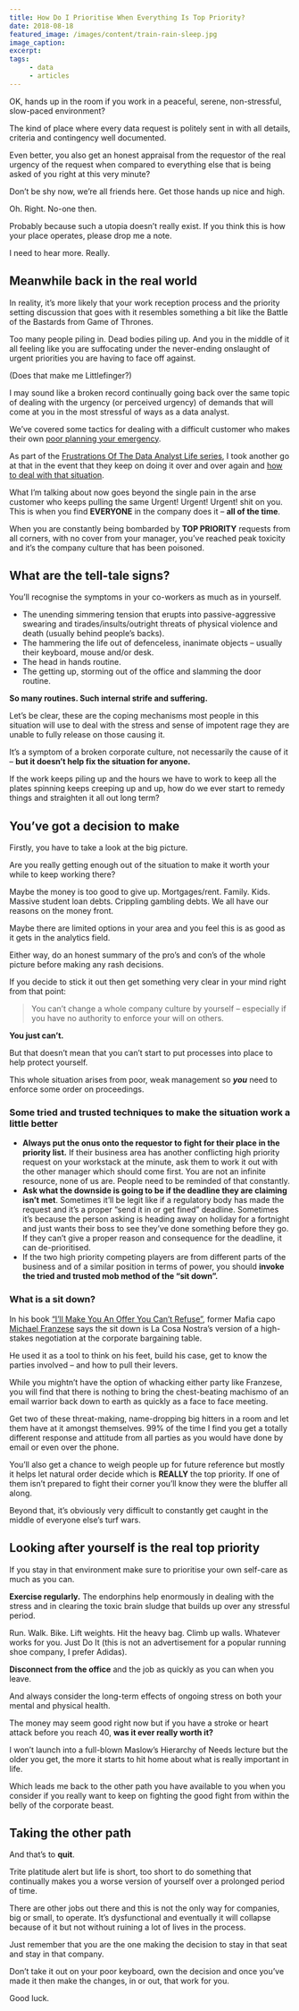 ```yaml
---
title: How Do I Prioritise When Everything Is Top Priority?
date: 2018-08-18
featured_image: /images/content/train-rain-sleep.jpg
image_caption: 
excerpt: 
tags: 
     - data
     - articles
---
```

OK, hands up in the room if you work in a peaceful, serene, non-stressful, slow-paced environment?

The kind of place where every data request is politely sent in with all details, criteria and contingency well documented.

Even better, you also get an honest appraisal from the requestor of the real urgency of the request when compared to everything else that is being asked of you right at this very minute?

Don’t be shy now, we’re all friends here. Get those hands up nice and high.

Oh. Right. No-one then.

Probably because such a utopia doesn’t really exist. If you think this is how your place operates, please drop me a note.

I need to hear more. Really.

## Meanwhile back in the real world

In reality, it’s more likely that your work reception process and the priority setting discussion that goes with it resembles something a bit like the Battle of the Bastards from Game of Thrones.

Too many people piling in. Dead bodies piling up. And you in the middle of it all feeling like you are suffocating under the never-ending onslaught of urgent priorities you are having to face off against.

(Does that make me Littlefinger?)

I may sound like a broken record continually going back over the same topic of dealing with the urgency (or perceived urgency) of demands that will come at you in the most stressful of ways as a data analyst.

We’ve covered some tactics for dealing with a difficult customer who makes their own [poor planning your emergency][1].

As part of the [Frustrations Of The Data Analyst Life series][2], I took another go at that in the event that they keep on doing it over and over again and [how to deal with that situation][3].

What I’m talking about now goes beyond the single pain in the arse customer who keeps pulling the same Urgent! Urgent! Urgent! shit on you. This is when you find **EVERYONE** in the company does it – **all of the time**.

When you are constantly being bombarded by **TOP PRIORITY** requests from all corners, with no cover from your manager, you’ve reached peak toxicity and it’s the company culture that has been poisoned.

## What are the tell-tale signs?

You’ll recognise the symptoms in your co-workers as much as in yourself.

  * The unending simmering tension that erupts into passive-aggressive swearing and tirades/insults/outright threats of physical violence and death (usually behind people’s backs).
  * The hammering the life out of defenceless, inanimate objects – usually their keyboard, mouse and/or desk.
  * The head in hands routine.
  * The getting up, storming out of the office and slamming the door routine.

**So many routines. Such internal strife and suffering.**

Let’s be clear, these are the coping mechanisms most people in this situation will use to deal with the stress and sense of impotent rage they are unable to fully release on those causing it.

It’s a symptom of a broken corporate culture, not necessarily the cause of it – **but it doesn’t help fix the situation for anyone.**

If the work keeps piling up and the hours we have to work to keep all the plates spinning keeps creeping up and up, how do we ever start to remedy things and straighten it all out long term?

## You&#8217;ve got a decision to make

Firstly, you have to take a look at the big picture.

Are you really getting enough out of the situation to make it worth your while to keep working there?

Maybe the money is too good to give up. Mortgages/rent. Family. Kids. Massive student loan debts. Crippling gambling debts. We all have our reasons on the money front.

Maybe there are limited options in your area and you feel this is as good as it gets in the analytics field.

Either way, do an honest summary of the pro’s and con’s of the whole picture before making any rash decisions.

If you decide to stick it out then get something very clear in your mind right from that point:

> You can’t change a whole company culture by yourself – especially if you have no authority to enforce your will on others.

**You just can’t.**

But that doesn’t mean that you can’t start to put processes into place to help protect yourself.

This whole situation arises from poor, weak management so _**you**_ need to enforce some order on proceedings.

### Some tried and trusted techniques to make the situation work a little better

  * **Always put the onus onto the requestor to fight for their place in the priority list.** If their business area has another conflicting high priority request on your workstack at the minute, ask them to work it out with the other manager which should come first. You are not an infinite resource, none of us are. People need to be reminded of that constantly.
  * **Ask what the downside is going to be if the deadline they are claiming isn’t met**. Sometimes it’ll be legit like if a regulatory body has made the request and it’s a proper “send it in or get fined” deadline. Sometimes it’s because the person asking is heading away on holiday for a fortnight and just wants their boss to see they’ve done something before they go. If they can’t give a proper reason and consequence for the deadline, it can de-prioritised.
  * If the two high priority competing players are from different parts of the business and of a similar position in terms of power, you should **invoke the tried and trusted mob method of the “sit down”.**

### What is a sit down?

In his book [“I’ll Make You An Offer You Can’t Refuse”](https://www.amazon.co.uk/Ill-Make-Offer-Cant-Refuse/dp/1595554262), former Mafia capo [Michael Franzese](https://michaelfranzese.com/) says the sit down is La Cosa Nostra’s version of a high-stakes negotiation at the corporate bargaining table.

He used it as a tool to think on his feet, build his case, get to know the parties involved – and how to pull their levers.

While you mightn’t have the option of whacking either party like Franzese, you will find that there is nothing to bring the chest-beating machismo of an email warrior back down to earth as quickly as a face to face meeting.

Get two of these threat-making, name-dropping big hitters in a room and let them have at it amongst themselves. 99% of the time I find you get a totally different response and attitude from all parties as you would have done by email or even over the phone.

You’ll also get a chance to weigh people up for future reference but mostly it helps let natural order decide which is **REALLY** the top priority. If one of them isn’t prepared to fight their corner you’ll know they were the bluffer all along.

Beyond that, it’s obviously very difficult to constantly get caught in the middle of everyone else’s turf wars.

## Looking after yourself is the real top priority

If you stay in that environment make sure to prioritise your own self-care as much as you can.

**Exercise regularly.** The endorphins help enormously in dealing with the stress and in clearing the toxic brain sludge that builds up over any stressful period.

Run. Walk. Bike. Lift weights. Hit the heavy bag. Climb up walls. Whatever works for you. Just Do It (this is not an advertisement for a popular running shoe company, I prefer Adidas).

**Disconnect from the office** and the job as quickly as you can when you leave.

And always consider the long-term effects of ongoing stress on both your mental and physical health.

The money may seem good right now but if you have a stroke or heart attack before you reach 40, **was it ever really worth it?**

I won’t launch into a full-blown Maslow’s Hierarchy of Needs lecture but the older you get, the more it starts to hit home about what is really important in life.

Which leads me back to the other path you have available to you when you consider if you really want to keep on fighting the good fight from within the belly of the corporate beast.

## Taking the other path

And that’s to **quit**.

Trite platitude alert but life is short, too short to do something that continually makes you a worse version of yourself over a prolonged period of time.

There are other jobs out there and this is not the only way for companies, big or small, to operate. It’s dysfunctional and eventually it will collapse because of it but not without ruining a lot of lives in the process.

Just remember that you are the one making the decision to stay in that seat and stay in that company.

Don’t take it out on your poor keyboard, own the decision and once you’ve made it then make the changes, in or out, that work for you.

Good luck.

 [1]: https://alanhylands.com/urgenturgenturgent-how-to-deal-when-someone-elses-poor-planning-becomes-your-emergency/
 [2]: https://alanhylands.com/frustrations-of-the-data-analyst-life/
 [3]: https://alanhylands.com/the-urgenturgenturgent-boy-who-cried-wolf/